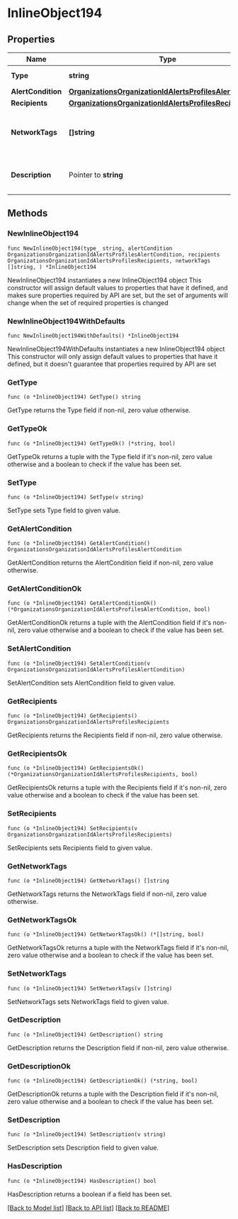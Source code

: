 # InlineObject194

## Properties

Name | Type | Description | Notes
------------ | ------------- | ------------- | -------------
**Type** | **string** | The alert type | 
**AlertCondition** | [**OrganizationsOrganizationIdAlertsProfilesAlertCondition**](OrganizationsOrganizationIdAlertsProfilesAlertCondition.md) |  | 
**Recipients** | [**OrganizationsOrganizationIdAlertsProfilesRecipients**](OrganizationsOrganizationIdAlertsProfilesRecipients.md) |  | 
**NetworkTags** | **[]string** | Networks with these tags will be monitored for the alert | 
**Description** | Pointer to **string** | User supplied description of the alert | [optional] 

## Methods

### NewInlineObject194

`func NewInlineObject194(type_ string, alertCondition OrganizationsOrganizationIdAlertsProfilesAlertCondition, recipients OrganizationsOrganizationIdAlertsProfilesRecipients, networkTags []string, ) *InlineObject194`

NewInlineObject194 instantiates a new InlineObject194 object
This constructor will assign default values to properties that have it defined,
and makes sure properties required by API are set, but the set of arguments
will change when the set of required properties is changed

### NewInlineObject194WithDefaults

`func NewInlineObject194WithDefaults() *InlineObject194`

NewInlineObject194WithDefaults instantiates a new InlineObject194 object
This constructor will only assign default values to properties that have it defined,
but it doesn't guarantee that properties required by API are set

### GetType

`func (o *InlineObject194) GetType() string`

GetType returns the Type field if non-nil, zero value otherwise.

### GetTypeOk

`func (o *InlineObject194) GetTypeOk() (*string, bool)`

GetTypeOk returns a tuple with the Type field if it's non-nil, zero value otherwise
and a boolean to check if the value has been set.

### SetType

`func (o *InlineObject194) SetType(v string)`

SetType sets Type field to given value.


### GetAlertCondition

`func (o *InlineObject194) GetAlertCondition() OrganizationsOrganizationIdAlertsProfilesAlertCondition`

GetAlertCondition returns the AlertCondition field if non-nil, zero value otherwise.

### GetAlertConditionOk

`func (o *InlineObject194) GetAlertConditionOk() (*OrganizationsOrganizationIdAlertsProfilesAlertCondition, bool)`

GetAlertConditionOk returns a tuple with the AlertCondition field if it's non-nil, zero value otherwise
and a boolean to check if the value has been set.

### SetAlertCondition

`func (o *InlineObject194) SetAlertCondition(v OrganizationsOrganizationIdAlertsProfilesAlertCondition)`

SetAlertCondition sets AlertCondition field to given value.


### GetRecipients

`func (o *InlineObject194) GetRecipients() OrganizationsOrganizationIdAlertsProfilesRecipients`

GetRecipients returns the Recipients field if non-nil, zero value otherwise.

### GetRecipientsOk

`func (o *InlineObject194) GetRecipientsOk() (*OrganizationsOrganizationIdAlertsProfilesRecipients, bool)`

GetRecipientsOk returns a tuple with the Recipients field if it's non-nil, zero value otherwise
and a boolean to check if the value has been set.

### SetRecipients

`func (o *InlineObject194) SetRecipients(v OrganizationsOrganizationIdAlertsProfilesRecipients)`

SetRecipients sets Recipients field to given value.


### GetNetworkTags

`func (o *InlineObject194) GetNetworkTags() []string`

GetNetworkTags returns the NetworkTags field if non-nil, zero value otherwise.

### GetNetworkTagsOk

`func (o *InlineObject194) GetNetworkTagsOk() (*[]string, bool)`

GetNetworkTagsOk returns a tuple with the NetworkTags field if it's non-nil, zero value otherwise
and a boolean to check if the value has been set.

### SetNetworkTags

`func (o *InlineObject194) SetNetworkTags(v []string)`

SetNetworkTags sets NetworkTags field to given value.


### GetDescription

`func (o *InlineObject194) GetDescription() string`

GetDescription returns the Description field if non-nil, zero value otherwise.

### GetDescriptionOk

`func (o *InlineObject194) GetDescriptionOk() (*string, bool)`

GetDescriptionOk returns a tuple with the Description field if it's non-nil, zero value otherwise
and a boolean to check if the value has been set.

### SetDescription

`func (o *InlineObject194) SetDescription(v string)`

SetDescription sets Description field to given value.

### HasDescription

`func (o *InlineObject194) HasDescription() bool`

HasDescription returns a boolean if a field has been set.


[[Back to Model list]](../README.md#documentation-for-models) [[Back to API list]](../README.md#documentation-for-api-endpoints) [[Back to README]](../README.md)


